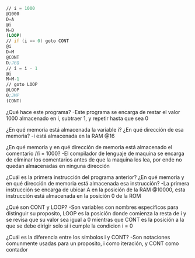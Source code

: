 ```asm
// i = 1000
@1000
D=A
@i
M=D
(LOOP)
// if (i == 0) goto CONT
@i
D=M
@CONT
D;JEQ
// i = i - 1
@i
M=M-1
// goto LOOP
@LOOP
0;JMP
(CONT)
```
¿Qué hace este programa?
-Este programa se encarga de restar el valor 1000 almacenado en i, subtraer 1, y repetir hasta que sea 0

¿En qué memoria está almacenada la variable i? ¿En qué dirección de esa memoria?
-i está almacenada en la RAM @16

¿En qué memoria y en qué dirección de memoria está almacenado el comentario //i = 1000?
-El compilador de lenguaje de maquina se encarga de eliminar los comentarios antes de que la maquina los lea, por ende no quedan almacenadas en ninguna dirección

¿Cuál es la primera instrucción del programa anterior? ¿En qué memoria y en qué dirección de memoria está almacenada esa instrucción?
-La primera instrucción se encarga de ubicar A en la posición de la RAM @10000, esta instrucción está almacenada en la posición 0 de la ROM

¿Qué son CONT y LOOP?
-Son variables con nombres especificos para distinguir su proposito, LOOP es la posición donde comienza la resta de i y se revisa que su valor sea igual a 0
mientras que CONT es la posición a la que se debe dirigir solo si i cumple la condicion i = 0

¿Cuál es la diferencia entre los símbolos i y CONT?
-Son notaciones comunmente usadas para un proposito, i como iteración, y CONT como contador